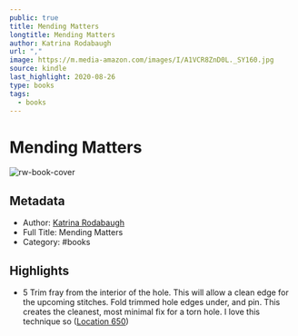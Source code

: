 ```yaml
---
public: true
title: Mending Matters
longtitle: Mending Matters
author: Katrina Rodabaugh
url: ","
image: https://m.media-amazon.com/images/I/A1VCR8ZnD0L._SY160.jpg
source: kindle
last_highlight: 2020-08-26
type: books
tags:
  - books
---
```

# Mending Matters

![rw-book-cover](https://m.media-amazon.com/images/I/A1VCR8ZnD0L._SY160.jpg)

## Metadata
- Author: [Katrina Rodabaugh](Katrina%20Rodabaugh.md)
- Full Title: Mending Matters
- Category: #books

## Highlights
- 5 Trim fray from the interior of the hole. This will allow a clean edge for the upcoming stitches. Fold trimmed hole edges under, and pin. This creates the cleanest, most minimal fix for a torn hole. I love this technique so ([Location 650](https://readwise.io/to_kindle?action=open&asin=B07BFBJVRS&location=650))
